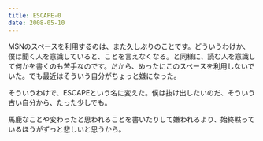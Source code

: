 ```yaml
---
title: ESCAPE-0
date: 2008-05-10
---
```

MSNのスペースを利用するのは、また久しぶりのことです。どういうわけか、僕は聞く人を意識していると、ことを言えなくなる。と同様に、読む人を意識して何かを書くのも苦手なのです。だから、めったにこのスペースを利用しないでいた。でも最近はそういう自分がちょっと嫌になった。

そういうわけで、ESCAPEという名に変えた。僕は抜け出したいのだ、そういう古い自分から、たった少しでも。

馬鹿なことや変わったと思われることを書いたりして嫌われるより、始終黙っているほうがずっと悲しいと思うから。